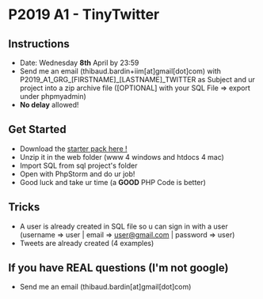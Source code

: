 # P2019 A1 - TinyTwitter

## Instructions

* Date: Wednesday **8th** April by 23:59  
* Send me an email (thibaud.bardin+iim[at]gmail[dot]com) with P2019_A1_GRG_[FIRSTNAME]_[LASTNAME]_TWITTER as Subject and ur project into a zip archive file ([OPTIONAL] with your SQL File => export under phpmyadmin)  
* **No delay** allowed!  

## Get Started

* Download the [starter pack here !](https://raw.githubusercontent.com/Irvyne/P2019_A1_GrG_Pokedex/master/starter-pack-v3.zip)  
* Unzip it in the web folder (www 4 windows and htdocs 4 mac)  
* Import SQL from sql project's folder
* Open with PhpStorm and do ur job! 
* Good luck and take ur time (a **GOOD** PHP Code is better)

## Tricks

* A user is already created in SQL file so u can sign in with a user (username => user | email => user@gmail.com | password => user)
* Tweets are already created (4 examples)

## If you have REAL questions (I'm not google)

* Send me an email (thibaud.bardin[at]gmail[dot]com)